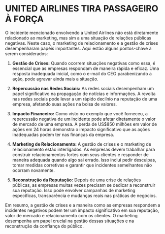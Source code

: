# UNITED AIRLINES TIRA PASSAGEIRO À FORÇA
O incidente mencionado envolvendo a United Airlines não está diretamente relacionado ao marketing, mas sim a uma situação de relações públicas negativas. Neste caso, o marketing de relacionamento e a gestão de crises desempenharam papéis importantes. Aqui estão alguns pontos-chave a serem considerados:

1. **Gestão de Crises:** Quando ocorrem situações negativas como essa, é essencial que as empresas respondam de maneira rápida e eficaz. Uma resposta inadequada inicial, como o e-mail do CEO parabenizando a ação, pode agravar ainda mais a situação.

2. **Repercussão nas Redes Sociais:** As redes sociais desempenham um papel significativo na propagação de notícias e informações. A revolta nas redes sociais pode levar a um rápido declínio na reputação de uma empresa, afetando suas ações na bolsa de valores.

3. **Impacto Financeiro:** Como visto no exemplo que você forneceu, a repercussão negativa de um incidente pode afetar diretamente o valor de mercado de uma empresa. A perda de US$850 milhões em valor de ações em 24 horas demonstra o impacto significativo que as ações inadequadas podem ter nas finanças da empresa.

4. **Marketing de Relacionamento:** A gestão de crises e o marketing de relacionamento estão interligados. As empresas devem trabalhar para construir relacionamentos fortes com seus clientes e responder de maneira adequada quando algo sai errado. Isso inclui pedir desculpas, tomar medidas corretivas e garantir que incidentes semelhantes não ocorram novamente.

5. **Reconstrução da Reputação:** Depois de uma crise de relações públicas, as empresas muitas vezes precisam se dedicar a reconstruir sua reputação. Isso pode envolver campanhas de marketing específicas, transparência e mudanças reais nas práticas de negócios.

Em resumo, a gestão de crises e a maneira como as empresas respondem a incidentes negativos podem ter um impacto significativo em sua reputação, valor de mercado e relacionamento com os clientes. O marketing desempenha um papel crucial na gestão dessas situações e na reconstrução da confiança do público.